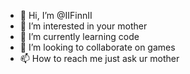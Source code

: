 - 👋 Hi, I’m @IIFinnII
- 👀 I’m interested in your mother
- 🌱 I’m currently learning code
- 💞️ I’m looking to collaborate on games
- 📫 How to reach me just ask ur mother

<!---
IIFinnII/IIFinnII is a ✨ special ✨ repository because its `README.md` (this file) appears on your GitHub profile.
You can click the Preview link to take a look at your changes.
--->
